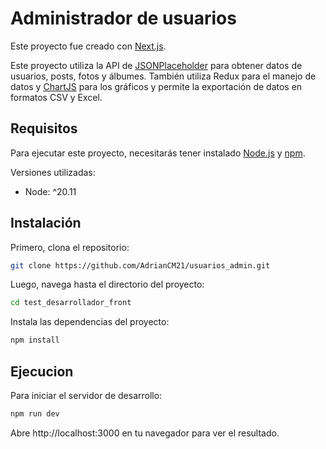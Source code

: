 # Administrador de usuarios

Este proyecto fue creado con [Next.js](https://nextjs.org/).

Este proyecto utiliza la API de [JSONPlaceholder](https://jsonplaceholder.typicode.com/) para obtener datos de usuarios, posts, fotos y álbumes. También utiliza Redux para el manejo de datos y [ChartJS](https://www.npmjs.com/package/redux-chartjs) para los gráficos y permite la exportación de datos en formatos CSV y Excel.

## Requisitos

Para ejecutar este proyecto, necesitarás tener instalado [Node.js](https://nodejs.org/) y [npm](https://www.npmjs.com/).

Versiones utilizadas:

- Node: ^20.11

## Instalación

Primero, clona el repositorio:

```bash
git clone https://github.com/AdrianCM21/usuarios_admin.git
```

Luego, navega hasta el directorio del proyecto:

```bash
cd test_desarrollador_front
```

Instala las dependencias del proyecto:

```bash
npm install
```

## Ejecucion

Para iniciar el servidor de desarrollo:

```bash
npm run dev
```

Abre http://localhost:3000 en tu navegador para ver el resultado.
